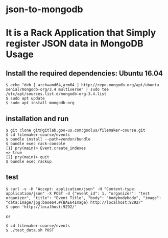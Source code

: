 json-to-mongodb
===========
It is a Rack Application that Simply register JSON data in MongoDB
Usage
==========
## Install the required dependencies: Ubuntu 16.04
```
$ echo "deb [ arch=amd64,arm64 ] http://repo.mongodb.org/apt/ubuntu xenial/mongodb-org/3.4 multiverse" | sudo tee /etc/apt/sources.list.d/mongodb-org-3.4.list
$ sudo apt update
$ sudo apt install mongodb-org
```

## installation and run
```
$ git clone git@gitlab.goo-us.com:goolus/filemaker-course.git
$ cd filemaker-course/events
$ bundle install --path=vendor/bundle
$ bundle exec rack-console
[1] pry(main)> Event.create_indexes
=> true
[2] pry(main)> quit
$ bundle exec rackup
```

## test
```
$ curl -v -H "Accept: application/json" -H "Content-type: application/json" -X POST -d {"event_id": 1, "organizer": "test organizer", "title": "Event Title", "body": "bodybodybody", "image": "data:image/jpg:base64,#{BAE64Image} http://localhost:9292/"
$ open 'http://localhost:9292/'
```
or
```
$ cd filemaker-course/events
$ ./test_data.sh POST
```
